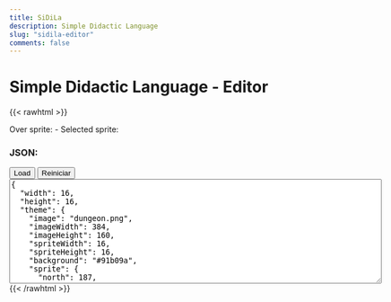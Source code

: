 ```yaml
---
title: SiDiLa
description: Simple Didactic Language
slug: "sidila-editor"
comments: false
---
```


# Simple Didactic Language - Editor

{{< rawhtml >}}
<div id="container">
  <div>Over sprite: <span id="hoverSprite"></span> - Selected sprite: <span id="selectedSprite"></span></div>
  <canvas id="paletteCanvas" class="paletteCanvas" width="384" height="160"></canvas>
  <canvas id="editorCanvas" class="editorCanvas" width="256" height="256"></canvas>
</div>
<div id="message" class="message"></div>
<h3>JSON:</h3>
<div>
  <button id="load" class="sidila-button">Load</button>
  <button id="reset" class="sidila-button">Reiniciar</button>
</div>
<textarea id="code" class="source-code" cols="80" rows="12">
{
  "width": 16,
  "height": 16,
  "theme": {
    "image": "dungeon.png",
    "imageWidth": 384,
    "imageHeight": 160,
    "spriteWidth": 16,
    "spriteHeight": 16,
    "background": "#91b09a",
    "sprite": {
      "north": 187,
      "east": 187,
      "south": 187,
      "west": 187,
      "dead": 163
    }
  },
  "logic": {
    "54": "Space",
    "174": "Exit",
    "1": "Sphinx",
    "2": "Zombie"
  },
  "space": 54,
  "map": [
    [5,6,6,6,6,6,6,6,6,6,6,6,6,6,6,7],
    [29,30,30,30,30,30,30,30,30,30,30,30,30,30,30,31],
    [53,54,54,54,54,54,54,54,54,54,54,54,54,54,54,55],
    [102,54,54,54,54,54,54,54,54,54,54,54,54,54,54,75],
    [76,54,54,54,3,54,54,54,54,54,54,54,54,54,54,99],
    [100,54,54,54,54,54,54,54,54,54,54,54,54,54,54,55],
    [53,54,54,54,54,54,54,54,54,54,54,54,54,54,54,55],
    [53,54,54,54,54,54,54,54,54,54,54,54,54,54,54,55],
    [102,54,54,54,54,54,54,54,54,54,8,78,78,78,78,4],
    [53,54,54,54,54,54,54,54,54,54,99,25,25,25,25,25],
    [76,54,54,54,54,54,54,54,54,54,55,25,25,25,25,25],
    [100,54,54,54,54,54,54,4,54,54,56,6,6,6,6,7],
    [53,54,54,54,54,54,54,54,54,54,80,30,30,174,30,31],
    [53,54,54,54,54,54,54,54,54,54,54,54,54,54,54,55],
    [53,54,54,54,54,54,54,54,54,54,54,54,54,54,54,55],
    [77,78,78,78,78,78,78,78,78,78,78,78,78,78,78,79]
  ]
}
</textarea>
<script type="text/javascript" src="/sidila/peg.js"></script>
<script type="text/javascript" src="/sidila/sidila-editor.js"></script>
{{< /rawhtml >}}